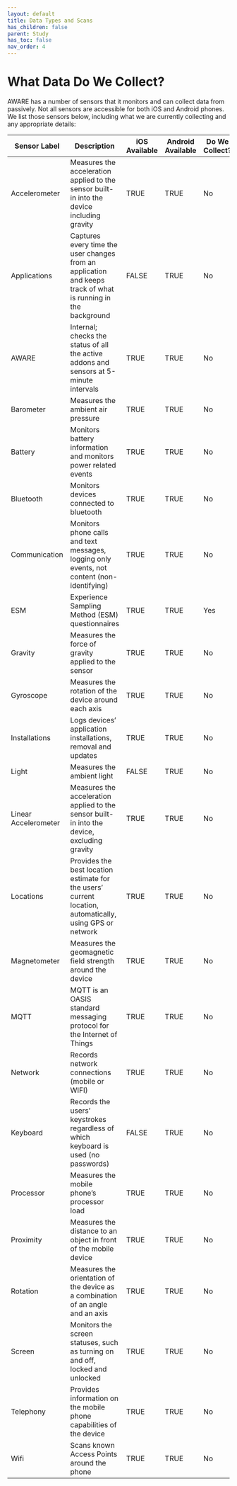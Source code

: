 ```yaml
---
layout: default
title: Data Types and Scans
has_children: false
parent: Study
has_toc: false
nav_order: 4
---
```


# What Data Do We Collect?

AWARE has a number of sensors that it monitors and can collect data from passively. Not all sensors are accessible for both iOS and Android phones. We list those sensors below, including what we are currently collecting and any appropriate details:

| Sensor Label         | Description                                                                                                   | iOS Available | Android Available | Do We Collect? | Notes                                                                                                                                                                                  |
|----------------------|---------------------------------------------------------------------------------------------------------------|---------------|-------------------|----------------|----------------------------------------------------------------------------------------------------------------------------------------------------------------------------------------|
| Accelerometer        | Measures the acceleration applied to the sensor built-in into the device including gravity                    | TRUE          | TRUE              | No             | High sample rate can quickly blow up disk space                                                                                                                                        |
| Applications         | Captures every time the user changes from an application and keeps track of what is running in the background | FALSE         | TRUE              | No             |                                                                                                                                                                                        |
| AWARE                | Internal; checks the status of all the active addons and sensors at 5-minute intervals                        | TRUE          | TRUE              | No             |                                                                                                                                                                                        |
| Barometer            | Measures the ambient air pressure                                                                             | TRUE          | TRUE              | No             |                                                                                                                                                                                        |
| Battery              | Monitors battery information and monitors power related events                                                | TRUE          | TRUE              | No             |                                                                                                                                                                                        |
| Bluetooth            | Monitors devices connected to bluetooth                                                                       | TRUE          | TRUE              | No             | iOS & Android differ in deployment and security requirements, but outputs are simple and do not disclose usage information                                                             |
| Communication        | Monitors phone calls and text messages, logging only events, not content (non-identifying)                    | TRUE          | TRUE              | No             | iOS only captures call events                                                                                                                                                          |
| ESM                  | Experience Sampling Method (ESM) questionnaires                                                               | TRUE          | TRUE              | Yes            | iOS and Android are deployed in separate plugins and stored in separate tables (iOS: "esm", Android: "esms")                                                                           |
| Gravity              | Measures the force of gravity applied to the sensor                                                           | TRUE          | TRUE              | No             | When a device is at rest, the gravity sensor should measure equally as the accelerometer.                                                                                              |
| Gyroscope            | Measures the rotation of the device around each axis                                                          | TRUE          | TRUE              | No             |                                                                                                                                                                                        |
| Installations        | Logs devices’ application installations, removal and updates                                                  | TRUE          | TRUE              | No             | Used to leverage other sensors (e.g. routine checking if X is installed)                                                                                                               |
| Light                | Measures the ambient light                                                                                    | FALSE         | TRUE              | No             |                                                                                                                                                                                        |
| Linear Accelerometer | Measures the acceleration applied to the sensor built-in into the device, excluding gravity                   | TRUE          | TRUE              | No             | Similar to accelerometer                                                                                                                                                               |
| Locations            | Provides the best location estimate for the users’ current location, automatically, using GPS or network      | TRUE          | TRUE              | No             |                                                                                                                                                                                        |
| Magnetometer         | Measures the geomagnetic field strength around the device                                                     | TRUE          | TRUE              | No             |                                                                                                                                                                                        |
| MQTT                 | MQTT is an OASIS standard messaging protocol for the Internet of Things                                       | TRUE          | TRUE              | No             | Used for broadcasting messages/configs amongst devices                                                                                                                                 |
| Network              | Records network connections (mobile or WIFI)                                                                  | TRUE          | TRUE              | No             | "Network_traffic" table unmonitored                                                                                                                                                    |
| Keyboard             | Records the users’ keystrokes regardless of which keyboard is used (no passwords)                             | FALSE         | TRUE              | No             | Highly granular, moment to moment keyboard inputs recorded. RAPIDS gathers high-level features (no common NLP/semantics found) https://www.rapids.science/1.3/features/phone-keyboard/ |
| Processor            | Measures the mobile phone’s processor load                                                                    | TRUE          | TRUE              | No             |                                                                                                                                                                                        |
| Proximity            | Measures the distance to an object in front of the mobile device                                              | TRUE          | TRUE              | No             | iOS capturing may be incorrectly represented                                                                                                                                           |
| Rotation             | Measures the orientation of the device as a combination of an angle and an axis                               | TRUE          | TRUE              | No             | Can be used for a wide range of motion-related tasks, such as detecting gestures, monitoring angular change, and monitoring relative orientation changes                               |
| Screen               | Monitors the screen statuses, such as turning on and off, locked and unlocked                                 | TRUE          | TRUE              | No             |                                                                                                                                                                                        |
| Telephony            | Provides information on the mobile phone capabilities of the device                                           | TRUE          | TRUE              | No             | Mostly mobile data configuration and communication with cell towers                                                                                                                    |
| Wifi                 | Scans known Access Points around the phone                                                                    | TRUE          | TRUE              | No             | Mostly device ID information                                                                                                                                                           |